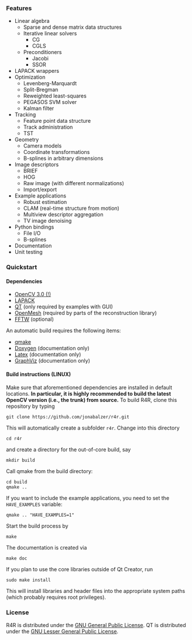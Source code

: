 ### Features

* Linear algebra
    * Sparse and dense matrix data structures
    * Iterative linear solvers
        * CG
        * CGLS
    * Preconditioners
       * Jacobi
       * SSOR
* LAPACK wrappers
* Optimization
    * Levenberg-Marquardt
    * Split-Bregman
    * Reweighted least-squares
    * PEGASOS SVM solver
    * Kalman filter
* Tracking
    * Feature point data structure
    * Track administration
    * TST
* Geometry
    * Camera models
    * Coordinate transformations
    * B-splines in arbitrary dimensions
* Image descriptors
    * BRIEF
    * HOG
    * Raw image (with different normalizations)
    * Import/export
* Example applications
    * Robust estimation
    * CLAM (real-time structure from motion)
    * Multiview descriptor aggregation
    * TV image denoising
* Python bindings
    * File I/O
    * B-splines
* Documentation
* Unit testing

### Quickstart

#### Dependencies

- [OpenCV 3.0 (!)](http://opencv.org/)
- [LAPACK](http://www.netlib.org/lapack/)
- [QT](http://qt-project.org/) (only required by examples with GUI)
- [OpenMesh](www.openmesh.org/‎) (required by parts of the reconstruction library)
- [FFTW](http://www.fftw.org/) (optional)

An automatic build requires the following items:

- [qmake](http://qt-project.org/)
- [Doxygen](http://www.stack.nl/~dimitri/doxygen/) (documentation only)
- [Latex](http://www.tug.org/texlive/) (documentation only)
- [GraphViz](http://www.graphviz.org/) (documentation only)

#### Build instructions (LINUX)

Make sure that aforementioned dependencies are installed in default locations. __In particular, it is highly recommended to build the latest OpenCV version (i.e., the trunk) from source.__ To build R4R, clone this repository by typing
```
git clone https://github.com/jonabalzer/r4r.git
```
This will automatically create a subfolder `r4r`. Change into this directory
```
cd r4r
```
and create a directory for the out-of-core build, say
```
mkdir build
```
Call qmake from the build directory:
```
cd build
qmake ..
```
If you want to include the example applications, you need to set the `HAVE_EXAMPLES` variable:
```
qmake .. "HAVE_EXAMPLES=1"
```
Start the build process by
```
make
```
The documentation is created via
```
make doc
```
If you plan to use the core libraries outside of Qt Creator, run
```
sudo make install
```
This will install libraries and header files into the appropriate system paths (which probably requires root privileges).

### License

R4R is distributed under the [GNU General Public License](GPL). QT is distributed under 
the [GNU Lesser General Public License](LGPL). 
